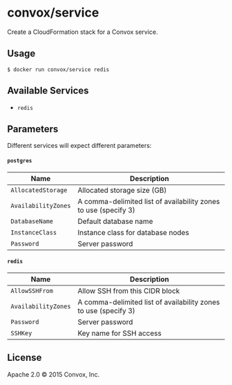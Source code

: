 # convox/service

Create a CloudFormation stack for a Convox service.

## Usage

    $ docker run convox/service redis

## Available Services

  * `redis`

## Parameters

Different services will expect different parameters:

#### `postgres`

| Name                | Description                                                                |
|---------------------|----------------------------------------------------------------------------|
| `AllocatedStorage`  | Allocated storage size (GB)                                                |
| `AvailabilityZones` | A comma-delimited list of availability zones to use (specify 3)            |
| `DatabaseName`      | Default database name                                                      |
| `InstanceClass`     | Instance class for database nodes                                          |
| `Password`          | Server password                                                            |

#### `redis`

| Name                | Description                                                                |
|---------------------|----------------------------------------------------------------------------|
| `AllowSSHFrom`      | Allow SSH from this CIDR block                                             |
| `AvailabilityZones` | A comma-delimited list of availability zones to use (specify 3)            |
| `Password`          | Server password                                                            |
| `SSHKey`            | Key name for SSH access                                                    |

## License

Apache 2.0 &copy; 2015 Convox, Inc.

